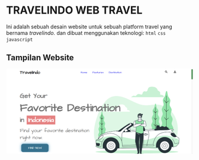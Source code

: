 # TRAVELINDO WEB TRAVEL

Ini adalah sebuah desain website untuk sebuah platform travel yang bernama _travelindo._ dan dibuat menggunakan teknologi:
`html`
`css`
`javascript`

## Tampilan Website

![travelindo](travelindo.png)
